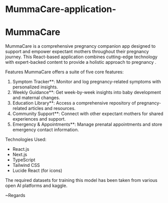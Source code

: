 # MummaCare-application-
# MummaCare

MummaCare is a comprehensive pregnancy companion app designed to support and empower expectant mothers throughout their pregnancy journey. This React-based application combines cutting-edge technology with expert-backed content to provide a holistic approach to pregnancy .

Features
MummaCare offers a suite of five core features:

1. Symptom Tracker**: Monitor and log pregnancy-related symptoms with personalized insights.
2. Weekly Guidance**: Get week-by-week insights into baby development and maternal changes.
3. Education Library**: Access a comprehensive repository of pregnancy-related articles and resources.
4. Community Support**: Connect with other expectant mothers for shared experiences and support.
5. Emergency & Appointments**: Manage prenatal appointments and store emergency contact information.

Technologies Used:

- React.js
- Next.js
- TypeScript
- Tailwind CSS
- Lucide React (for icons)

The required datasets for training this model has been taken from various open AI platforms and kaggle.

~Regards
